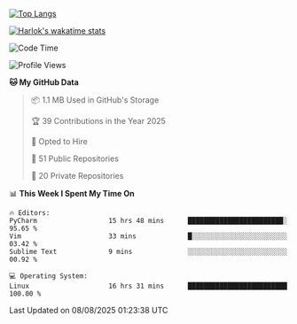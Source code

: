 [![Top Langs](https://github-readme-stats.vercel.app/api/top-langs/?username=remisiki&theme=dracula&layout=compact&hide=Jupyter%20Notebook,CSS,HTML&langs_count=10&exclude_repo=GMM-Demux-GUI)](https://github.com/anuraghazra/github-readme-stats)

[![Harlok's wakatime stats](https://github-readme-stats.vercel.app/api/wakatime?username=@remisiki&theme=dracula&layout=compact&langs_count=10&hide=other,html,css,text,json,markdown,jupyter)](https://github.com/anuraghazra/github-readme-stats)

<!--START_SECTION:waka-->
![Code Time](http://img.shields.io/badge/Code%20Time-1%2C108%20hrs%2027%20mins-blue)

![Profile Views](http://img.shields.io/badge/Profile%20Views-1-blue)

**🐱 My GitHub Data** 

> 📦 1.1 MB Used in GitHub's Storage 
 > 
> 🏆 39 Contributions in the Year 2025
 > 
> 💼 Opted to Hire
 > 
> 📜 51 Public Repositories 
 > 
> 🔑 20 Private Repositories 
 > 
📊 **This Week I Spent My Time On** 

```text
🔥 Editors: 
PyCharm                  15 hrs 48 mins      ████████████████████████░   95.65 % 
Vim                      33 mins             █░░░░░░░░░░░░░░░░░░░░░░░░   03.42 % 
Sublime Text             9 mins              ░░░░░░░░░░░░░░░░░░░░░░░░░   00.92 % 

💻 Operating System: 
Linux                    16 hrs 31 mins      █████████████████████████   100.00 % 
```


 Last Updated on 08/08/2025 01:23:38 UTC
<!--END_SECTION:waka-->
